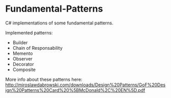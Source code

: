 # Fundamental-Patterns

C# implementations of some fundamental patterns.

Implemented patterns:

- Builder
- Chain of Responsability
- Memento
- Observer
- Decorator
- Composite

More info about these patterns here: http://miroslawdabrowski.com/downloads/Design%20Patterns/GoF%20Design%20Patterns%20Card%20%5BMcDonald%2C%20EN%5D.pdf
